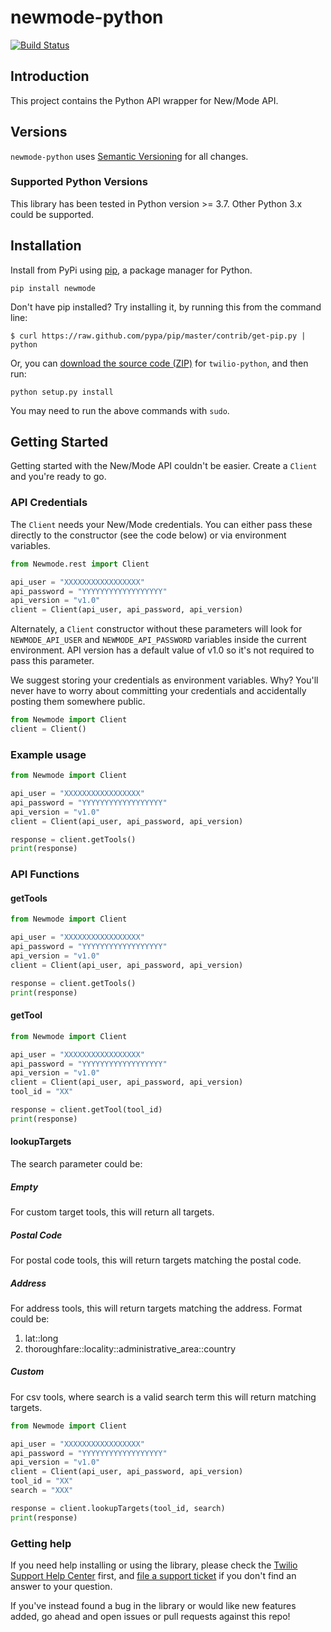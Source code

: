 # newmode-python

[![Build Status](https://secure.travis-ci.org/twilio/twilio-python.png?branch=master)](https://travis-ci.org/twilio/twilio-python)

## Introduction

This project contains the Python API wrapper for New/Mode API.

## Versions

`newmode-python` uses [Semantic Versioning](https://semver.org) for all changes.


### Supported Python Versions

This library has been tested in Python version >= 3.7. Other Python 3.x could be supported.

## Installation

Install from PyPi using [pip](http://www.pip-installer.org/en/latest/), a
package manager for Python.

    pip install newmode

Don't have pip installed? Try installing it, by running this from the command
line:

    $ curl https://raw.github.com/pypa/pip/master/contrib/get-pip.py | python

Or, you can [download the source code
(ZIP)](https://github.com/twilio/twilio-python/zipball/master "twilio-python
source code") for `twilio-python`, and then run:

    python setup.py install

You may need to run the above commands with `sudo`.

## Getting Started

Getting started with the New/Mode API couldn't be easier. Create a
`Client` and you're ready to go.

### API Credentials

The `Client` needs your New/Mode credentials. You can either pass these
directly to the constructor (see the code below) or via environment variables.

```python
from Newmode.rest import Client

api_user = "XXXXXXXXXXXXXXXXX"
api_password = "YYYYYYYYYYYYYYYYYY"
api_version = "v1.0"
client = Client(api_user, api_password, api_version)
```

Alternately, a `Client` constructor without these parameters will
look for `NEWMODE_API_USER` and `NEWMODE_API_PASSWORD` variables inside the
current environment. API version has a default value of v1.0 so
it's not required to pass this parameter.

We suggest storing your credentials as environment variables. Why? You'll never
have to worry about committing your credentials and accidentally posting them
somewhere public.


```python
from Newmode import Client
client = Client()
```

### Example usage

```python
from Newmode import Client

api_user = "XXXXXXXXXXXXXXXXX"
api_password = "YYYYYYYYYYYYYYYYYY"
api_version = "v1.0"
client = Client(api_user, api_password, api_version)

response = client.getTools()
print(response)
```

### API Functions

#### getTools

```python
from Newmode import Client

api_user = "XXXXXXXXXXXXXXXXX"
api_password = "YYYYYYYYYYYYYYYYYY"
api_version = "v1.0"
client = Client(api_user, api_password, api_version)

response = client.getTools()
print(response)
```

#### getTool

```python
from Newmode import Client

api_user = "XXXXXXXXXXXXXXXXX"
api_password = "YYYYYYYYYYYYYYYYYY"
api_version = "v1.0"
client = Client(api_user, api_password, api_version)
tool_id = "XX"

response = client.getTool(tool_id)
print(response)
```

#### lookupTargets

The search parameter could be:

##### Empty

For custom target tools, this will return all targets.

##### Postal Code

For postal code tools, this will return targets matching the postal code.

##### Address

For address tools, this will return targets matching the address.
Format could be:

1) lat::long
2) thoroughfare::locality::administrative_area::country

##### Custom

For csv tools, where search is a valid search term this will return matching targets.

```python
from Newmode import Client

api_user = "XXXXXXXXXXXXXXXXX"
api_password = "YYYYYYYYYYYYYYYYYY"
api_version = "v1.0"
client = Client(api_user, api_password, api_version)
tool_id = "XX"
search = "XXX"

response = client.lookupTargets(tool_id, search)
print(response)
```


### Getting help

If you need help installing or using the library, please check the [Twilio Support Help Center](https://support.twilio.com) first, and [file a support ticket](https://twilio.com/help/contact) if you don't find an answer to your question.

If you've instead found a bug in the library or would like new features added, go ahead and open issues or pull requests against this repo!

[apidocs]: https://www.twilio.com/docs/api
[twiml]: https://www.twilio.com/docs/api/twiml
[libdocs]: https://twilio.github.io/twilio-python
